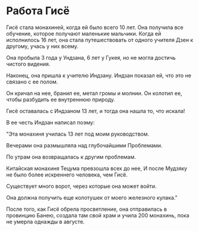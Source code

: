 # Работа Гисё

Гисё стала монахиней, когда ей было всего 10 лет. Она получила все обучение, которое получают маленькие мальчики. Когда ей исполнилось 16 лет, она стала путешествовать от одного учителя Дзен к другому, учась у них всему.

Она пробыла 3 года у Ундзана, 6 лет у Гукея, но не могла достичь чистого видения.

Наконец, она пришла к учителю Индзану. Индзан показал ей, что это не связано с ее полом.

Он кричал на нее, бранил ее, метал громы и молнии. Он колотил ее, чтобы разбудить ее внутреннюю природу.

Гисё оставалась с Индзаном 13 лет, и тогда она нашла то, что искала!

В ее честь Индзан написал поэму:

"Эта монахиня училась 13 лет под моим руководством.

Вечерами она размышляла над глубочайшими Проблемами.

По утрам она возвращалась к другим проблемам.

Китайская монахиня Тецума превзошла всех до нее, И после Мудзяку не было более искреннего человека, чем Гисё.

Существует много ворот, через которые она может войти.

Она должна получить еще колотушек от моего железного кулака."

После того, как Гисё обрела просветление, она отправилась в провинцию Банею, создала там свой храм и учила 200 монахинь, пока не умерла однажды в августе.
